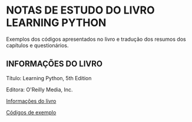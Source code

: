 # NOTAS DE ESTUDO DO LIVRO LEARNING PYTHON

Exemplos dos códigos apresentados no livro e tradução dos resumos dos capítulos e questionários.

## INFORMAÇÕES DO LIVRO

Título: Learning Python, 5th Edition

Editora:  O'Reilly Media, Inc.

[Informações do livro](https://www.oreilly.com/library/view/learning-python-5th/9781449355722/)

[Códigos de exemplo](https://resources.oreilly.com/examples/0636920028154/)
